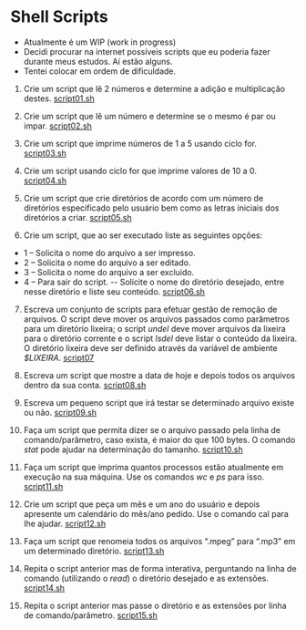 # Shell Scripts

- Atualmente é um WIP (work in progress)
- Decidi procurar na internet possíveis scripts que eu poderia fazer durante meus estudos. Aí estão alguns.
- Tentei colocar em ordem de dificuldade.

1) Crie um script que lê 2 números e determine a adição e multiplicação destes.
[script01.sh](https://github.com/pauloh-alc/gitdown/blob/main/script01.sh)

2) Crie um script que lê um número e determine se o mesmo é par ou impar.
[script02.sh](https://github.com/pauloh-alc/gitdown/blob/main/script02.sh)

3) Crie um script que imprime números de 1 a 5 usando ciclo for.
[script03.sh](https://github.com/pauloh-alc/gitdown/blob/main/script03.sh)

4) Crie um script usando ciclo for que imprime valores de 10 a 0.
[script04.sh](https://github.com/pauloh-alc/gitdown/blob/main/script04.sh)

5) Crie um script que crie diretórios de acordo com um número de diretórios especificado pelo usuário bem como as letras iniciais dos diretórios a criar.
[script05.sh](https://github.com/pauloh-alc/gitdown/blob/main/script05.sh)

6) Crie um script, que ao ser executado liste as seguintes opções:

- 1 – Solicita o nome do arquivo a ser impresso.
- 2 – Solicita o nome do arquivo a ser editado.
- 3 – Solicita o nome do arquivo a ser excluido.
- 4 – Para sair do script.
-- Solicite o nome do diretório desejado, entre nesse diretório e liste seu conteúdo.
[script06.sh](https://github.com/pauloh-alc/gitdown/blob/main/script06.sh)

7) Escreva um conjunto de scripts para efetuar gestão de remoção de arquivos. O script deve mover os arquivos passados como parâmetros para um diretório lixeira; o script *undel* deve mover arquivos da lixeira para o diretório corrente e o script *lsdel* deve listar o conteúdo da lixeira. O diretório lixeira deve ser definido através da variável de ambiente *$LIXEIRA*.
[script07](https://github.com/pauloh-alc/Estrutura-de-dados/tree/master/script07)

8) Escreva um script que mostre a data de hoje e depois todos os arquivos dentro da sua conta.
[script08.sh](https://github.com/pauloh-alc/gitdown/blob/main/script08.sh)

9) Escreva um pequeno script que irá testar se determinado arquivo existe ou não.
[script09.sh](https://github.com/pauloh-alc/gitdown/blob/main/script09.sh)

10) Faça um script que permita dizer se o arquivo passado pela linha de comando/parâmetro, caso exista, é maior do que 100 bytes. O comando *stat* pode ajudar na determinação do tamanho.
[script10.sh](https://github.com/pauloh-alc/gitdown/blob/main/script10.sh)

11) Faça um script que imprima quantos processos estão atualmente em execução na sua máquina. Use os comandos *wc* e *ps* para isso.
[script11.sh](https://github.com/pauloh-alc/gitdown/blob/main/script11.sh)

12) Crie um script que peça um mês e um ano do usuário e depois apresente um calendário do mês/ano pedido. Use o comando cal para lhe ajudar.
[script12.sh](https://github.com/pauloh-alc/gitdown/blob/main/script12.sh)

13) Faça um script que renomeia todos os arquivos “.mpeg” para “.mp3” em um determinado diretório.
[script13.sh](https://github.com/pauloh-alc/gitdown/blob/main/script13.sh)

14) Repita o script anterior mas de forma interativa, perguntando na linha de comando (utilizando o *read*) o diretório desejado e as extensões.
[script14.sh](https://github.com/pauloh-alc/gitdown/blob/main/script14.sh)

15) Repita o script anterior mas passe o diretório e as extensões por linha de comando/parâmetro.
[script15.sh](https://github.com/pauloh-alc/gitdown/blob/main/script15.sh)

